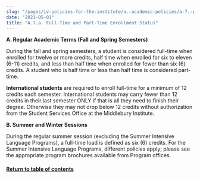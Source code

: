 ```yaml
---
slug: "/pages/iv-policies-for-the-institute/a.-academic-policies/a.7.-policies-concerning-enrollment-and-payment-fees/a.7.a-full-time-and-part-time-enrollment-status"
date: "2021-05-01"
title: "A.7.a. Full-Time and Part-Time Enrollment Status"
---
```


**A. Regular Academic Terms (Fall and Spring Semesters)**<span style="text-decoration:underline"></span>

During the fall and spring semesters, a student is considered full-time when enrolled for twelve or more credits, half time when enrolled for six to eleven (6-11) credits, and less than half time when enrolled for fewer than six (6) credits. A student who is half time or less than half time is considered part-time.

**International students** are required to enroll full-time for a minimum of 12 credits each semester. International students may carry fewer than 12 credits in their last semester ONLY if that is all they need to finish their degree. Otherwise they may not drop below 12 credits without authorization from the Student Services Office at the Middlebury Institute.

**B. Summer and Winter Sessions**

During the regular summer session (excluding the Summer Intensive Language Programs), a full-time load is defined as six (6) credits. For the Summer Intensive Language Programs, different policies apply; please see the appropriate program brochures available from Program offices.

#### [Return to table of contents](http://www.middlebury.edu/pages/iv-policies-for-the-institute/a.-academic-policies/a.7.-policies-concerning-enrollment-and-payment-fees)
